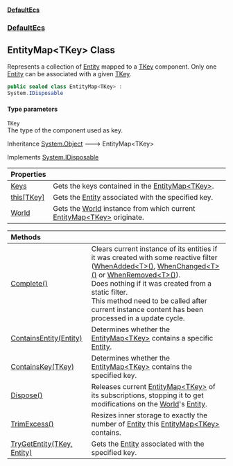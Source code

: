 #### [DefaultEcs](DefaultEcs.md 'DefaultEcs')
### [DefaultEcs](DefaultEcs.md#DefaultEcs 'DefaultEcs')
## EntityMap&lt;TKey&gt; Class
Represents a collection of [Entity](Entity.md 'DefaultEcs.Entity') mapped to a [TKey](EntityMap_TKey_.md#DefaultEcs_EntityMap_TKey__TKey 'DefaultEcs.EntityMap&lt;TKey&gt;.TKey') component. Only one [Entity](Entity.md 'DefaultEcs.Entity') can be associated with a given [TKey](EntityMap_TKey_.md#DefaultEcs_EntityMap_TKey__TKey 'DefaultEcs.EntityMap&lt;TKey&gt;.TKey').  
```csharp
public sealed class EntityMap<TKey> :
System.IDisposable
```
#### Type parameters
<a name='DefaultEcs_EntityMap_TKey__TKey'></a>
`TKey`  
The type of the component used as key.
  

Inheritance [System.Object](https://docs.microsoft.com/en-us/dotnet/api/System.Object 'System.Object') &#129106; EntityMap&lt;TKey&gt;  

Implements [System.IDisposable](https://docs.microsoft.com/en-us/dotnet/api/System.IDisposable 'System.IDisposable')  

| Properties | |
| :--- | :--- |
| [Keys](EntityMap_TKey__Keys.md 'DefaultEcs.EntityMap&lt;TKey&gt;.Keys') | Gets the keys contained in the [EntityMap&lt;TKey&gt;](EntityMap_TKey_.md 'DefaultEcs.EntityMap&lt;TKey&gt;').<br/> |
| [this[TKey]](EntityMap_TKey__this_TKey_.md 'DefaultEcs.EntityMap&lt;TKey&gt;.this[TKey]') | Gets the [Entity](Entity.md 'DefaultEcs.Entity') associated with the specified key.<br/> |
| [World](EntityMap_TKey__World.md 'DefaultEcs.EntityMap&lt;TKey&gt;.World') | Gets the [World](World.md 'DefaultEcs.World') instance from which current [EntityMap&lt;TKey&gt;](EntityMap_TKey_.md 'DefaultEcs.EntityMap&lt;TKey&gt;') originate.<br/> |

| Methods | |
| :--- | :--- |
| [Complete()](EntityMap_TKey__Complete().md 'DefaultEcs.EntityMap&lt;TKey&gt;.Complete()') | Clears current instance of its entities if it was created with some reactive filter ([WhenAdded&lt;T&gt;()](EntityQueryBuilder_WhenAdded_T_().md 'DefaultEcs.EntityQueryBuilder.WhenAdded&lt;T&gt;()'), [WhenChanged&lt;T&gt;()](EntityQueryBuilder_WhenChanged_T_().md 'DefaultEcs.EntityQueryBuilder.WhenChanged&lt;T&gt;()') or [WhenRemoved&lt;T&gt;()](EntityQueryBuilder_WhenRemoved_T_().md 'DefaultEcs.EntityQueryBuilder.WhenRemoved&lt;T&gt;()')).<br/>Does nothing if it was created from a static filter.<br/>This method need to be called after current instance content has been processed in a update cycle.<br/> |
| [ContainsEntity(Entity)](EntityMap_TKey__ContainsEntity(Entity).md 'DefaultEcs.EntityMap&lt;TKey&gt;.ContainsEntity(DefaultEcs.Entity)') | Determines whether the [EntityMap&lt;TKey&gt;](EntityMap_TKey_.md 'DefaultEcs.EntityMap&lt;TKey&gt;') contains a specific [Entity](Entity.md 'DefaultEcs.Entity').<br/> |
| [ContainsKey(TKey)](EntityMap_TKey__ContainsKey(TKey).md 'DefaultEcs.EntityMap&lt;TKey&gt;.ContainsKey(TKey)') | Determines whether the [EntityMap&lt;TKey&gt;](EntityMap_TKey_.md 'DefaultEcs.EntityMap&lt;TKey&gt;') contains the specified key.<br/> |
| [Dispose()](EntityMap_TKey__Dispose().md 'DefaultEcs.EntityMap&lt;TKey&gt;.Dispose()') | Releases current [EntityMap&lt;TKey&gt;](EntityMap_TKey_.md 'DefaultEcs.EntityMap&lt;TKey&gt;') of its subscriptions, stopping it to get modifications on the [World](World.md 'DefaultEcs.World')'s [Entity](Entity.md 'DefaultEcs.Entity').<br/> |
| [TrimExcess()](EntityMap_TKey__TrimExcess().md 'DefaultEcs.EntityMap&lt;TKey&gt;.TrimExcess()') | Resizes inner storage to exactly the number of [Entity](Entity.md 'DefaultEcs.Entity') this [EntityMap&lt;TKey&gt;](EntityMap_TKey_.md 'DefaultEcs.EntityMap&lt;TKey&gt;') contains.<br/> |
| [TryGetEntity(TKey, Entity)](EntityMap_TKey__TryGetEntity(TKey_Entity).md 'DefaultEcs.EntityMap&lt;TKey&gt;.TryGetEntity(TKey, DefaultEcs.Entity)') | Gets the [Entity](Entity.md 'DefaultEcs.Entity') associated with the specified key.<br/> |
